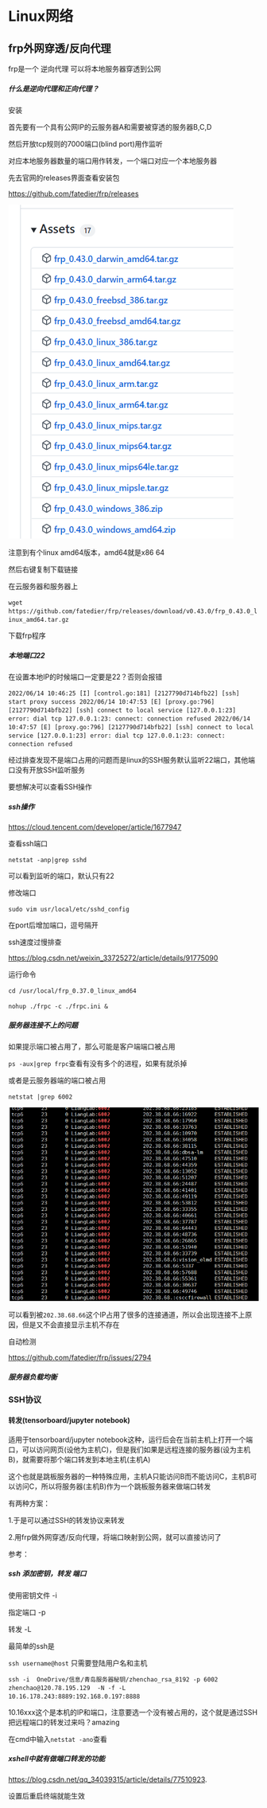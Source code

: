 # Linux网络

## frp外网穿透/反向代理

frp是一个 逆向代理 可以将本地服务器穿透到公网

##### 什么是逆向代理和正向代理？



安装

首先要有一个具有公网IP的云服务器A和需要被穿透的服务器B,C,D

然后开放tcp规则的7000端口(blind port)用作监听

对应本地服务器数量的端口用作转发，一个端口对应一个本地服务器



先去官网的releases界面查看安装包

https://github.com/fatedier/frp/releases

![image-20220614101710756](https://raw.githubusercontent.com/DejaVuyan/blog.img/main/202206141017912.png)

注意到有个linux amd64版本，amd64就是x86 64

然后右键复制下载链接

在云服务器和服务器上

`wget https://github.com/fatedier/frp/releases/download/v0.43.0/frp_0.43.0_linux_amd64.tar.gz`

下载frp程序



##### 本地端口22

在设置本地IP的时候端口一定要是22？否则会报错

`2022/06/14 10:46:25 [I] [control.go:181] [2127790d714bfb22] [ssh] start proxy success
2022/06/14 10:47:53 [E] [proxy.go:796] [2127790d714bfb22] [ssh] connect to local service [127.0.0.1:23] error: dial tcp 127.0.0.1:23: connect: connection refused
2022/06/14 10:47:57 [E] [proxy.go:796] [2127790d714bfb22] [ssh] connect to local service [127.0.0.1:23] error: dial tcp 127.0.0.1:23: connect: connection refused`

经过排查发现不是端口占用的问题而是linux的SSH服务默认监听22端口，其他端口没有开放SSH监听服务

要想解决可以查看SSH操作

##### ssh操作

https://cloud.tencent.com/developer/article/1677947

查看ssh端口

`netstat -anp|grep sshd`

可以看到监听的端口，默认只有22

修改端口

`sudo vim usr/local/etc/sshd_config`

在port后增加端口，逗号隔开



ssh速度过慢排查

https://blog.csdn.net/weixin_33725272/article/details/91775090



运行命令

`cd /usr/local/frp_0.37.0_linux_amd64`

`nohup ./frpc -c ./frpc.ini &`



##### 服务器连接不上的问题

如果提示端口被占用了，那么可能是客户端端口被占用

`ps -aux|grep frpc`查看有没有多个的进程，如果有就杀掉



或者是云服务器端的端口被占用

`netstat |grep 6002`

![image-20220613192704350](https://raw.githubusercontent.com/DejaVuyan/blog.img/main/202206131927119.png)

可以看到被`202.38.68.66`这个IP占用了很多的连接通道，所以会出现连接不上原因，但是又不会直接显示主机不存在



自动检测

https://github.com/fatedier/frp/issues/2794







##### 服务器负载均衡





### SSH协议

#### 转发(tensorboard/jupyter notebook)

适用于tensorboard/jupyter notebook这种，运行后会在当前主机上打开一个端口，可以访问网页(设他为主机C)，但是我们如果是远程连接的服务器(设为主机B)，就需要将那个端口转发到本地主机(主机A)

这个也就是跳板服务器的一种特殊应用，主机A只能访问B而不能访问C，主机B可以访问C，所以将服务器(主机B)作为一个跳板服务器来做端口转发

有两种方案：

1.于是可以通过SSH的转发协议来转发

2.用frp做外网穿透/反向代理，将端口映射到公网，就可以直接访问了



参考：

[远程访问jupyter notebook]: https://www.cnblogs.com/yangxiaolan/p/5778305.html





##### ssh 添加密钥，转发 端口

使用密钥文件  -i

指定端口   -p 

转发  -L

最简单的ssh是

`ssh username@host`  只需要登陆用户名和主机



`ssh -i  OneDrive/信息/青岛服务器秘钥/zhenchao_rsa_8192 -p 6002 zhenchao@120.78.195.129  -N -f -L 10.16.178.243:8889:192.168.0.197:8888`

10.16xxx这个是本机的IP和端口，注意要选一个没有被占用的，这个就是通过SSH把远程端口的转发过来吗？amazing

在cmd中输入`netstat -ano`查看



##### xshell中就有做端口转发的功能

https://blog.csdn.net/qq_34039315/article/details/77510923.

设置后重启终端就能生效



